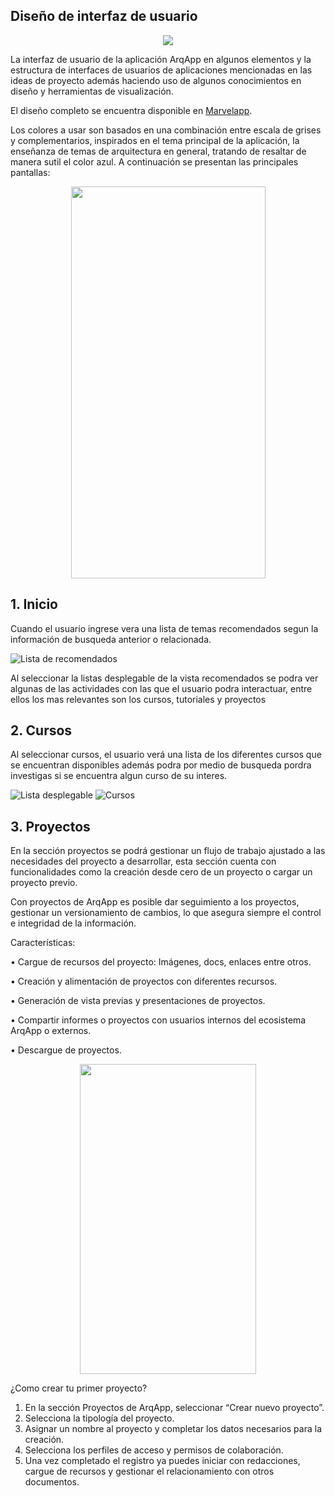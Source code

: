 ## Diseño de interfaz de usuario
<p align="center">
    <img src="https://i.postimg.cc/5N9bsGkt/ArqApp.png">
</p>
La interfaz de usuario de la aplicación ArqApp en algunos elementos y la estructura de interfaces de usuarios de aplicaciones mencionadas en las ideas de proyecto además haciendo uso de algunos conocimientos en diseño y herramientas de visualización.


El diseño completo se encuentra disponible en [Marvelapp](https://marvelapp.com/prototype/69gifd4).


Los colores a usar son basados en una combinación entre escala de grises y complementarios, inspirados en el tema principal de la aplicación, la enseñanza de temas de arquitectura en general, tratando de resaltar de manera sutil el color azul. A continuación se presentan las principales pantallas: 

<p align="center">
<img src="/images/A1_Logo.png" width="311" height="627">
</p>



## 1. Inicio 
Cuando el usuario ingrese vera una lista de temas recomendados segun la información de busqueda anterior o relacionada.

![Lista de recomendados](/images/Listarecomendados.png)

Al seleccionar la listas desplegable de la vista recomendados se podra ver algunas de las actividades con las que el usuario podra interactuar, entre ellos los mas relevantes son los cursos, tutoriales y proyectos

## 2. Cursos
Al seleccionar cursos, el usuario verá una lista de los diferentes cursos que se encuentran disponibles además podra por medio de busqueda pordra investigas si se encuentra algun curso de su interes.

![Lista desplegable](/images/Listadesplegable.png)
![Cursos](/images/Cursos.PNG)

## 3. Proyectos
En la sección proyectos se podrá gestionar un flujo de trabajo ajustado a las necesidades del proyecto a desarrollar, esta sección cuenta con funcionalidades como la creación desde cero de un proyecto o cargar un proyecto previo.

Con proyectos de ArqApp es posible dar seguimiento a los proyectos, gestionar un versionamiento de cambios, lo que asegura siempre el control e integridad de la información.

Características:

•	Cargue de recursos del proyecto: Imágenes, docs, enlaces entre otros.

•	Creación y alimentación de proyectos con diferentes recursos.

•	Generación de vista previas y presentaciones de proyectos.

•	Compartir informes o proyectos con usuarios internos del ecosistema ArqApp o externos.

•	Descargue de proyectos.

<p align="center">
<img src="/images/Proyectos.png" width="282" height="496">
</p>

¿Como crear tu primer proyecto?

1.	En la sección Proyectos de ArqApp, seleccionar “Crear nuevo proyecto”.
2.	Selecciona la tipología del proyecto.
3.	Asignar un nombre al proyecto y completar los datos necesarios para la creación.
4.	Selecciona los perfiles de acceso y permisos de colaboración.
5.	Una vez completado el registro ya puedes iniciar con redacciones, cargue de recursos y gestionar el relacionamiento con otros documentos.

